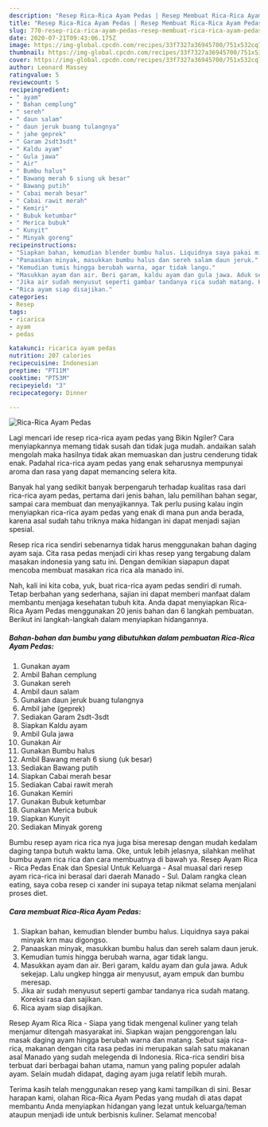```yaml
---
description: "Resep Rica-Rica Ayam Pedas | Resep Membuat Rica-Rica Ayam Pedas Yang Enak dan Simpel"
title: "Resep Rica-Rica Ayam Pedas | Resep Membuat Rica-Rica Ayam Pedas Yang Enak dan Simpel"
slug: 770-resep-rica-rica-ayam-pedas-resep-membuat-rica-rica-ayam-pedas-yang-enak-dan-simpel
date: 2020-07-21T09:43:06.175Z
image: https://img-global.cpcdn.com/recipes/33f7327a36945700/751x532cq70/rica-rica-ayam-pedas-foto-resep-utama.jpg
thumbnail: https://img-global.cpcdn.com/recipes/33f7327a36945700/751x532cq70/rica-rica-ayam-pedas-foto-resep-utama.jpg
cover: https://img-global.cpcdn.com/recipes/33f7327a36945700/751x532cq70/rica-rica-ayam-pedas-foto-resep-utama.jpg
author: Leonard Massey
ratingvalue: 5
reviewcount: 5
recipeingredient:
- " ayam"
- " Bahan cemplung"
- " sereh"
- " daun salam"
- " daun jeruk buang tulangnya"
- " jahe geprek"
- " Garam 2sdt3sdt"
- " Kaldu ayam"
- " Gula jawa"
- " Air"
- " Bumbu halus"
- " Bawang merah 6 siung uk besar"
- " Bawang putih"
- " Cabai merah besar"
- " Cabai rawit merah"
- " Kemiri"
- " Bubuk ketumbar"
- " Merica bubuk"
- " Kunyit"
- " Minyak goreng"
recipeinstructions:
- "Siapkan bahan, kemudian blender bumbu halus. Liquidnya saya pakai minyak krn mau digongso."
- "Panaaskan minyak, masukkan bumbu halus dan sereh salam daun jeruk."
- "Kemudian tumis hingga berubah warna, agar tidak langu."
- "Masukkan ayam dan air. Beri garam, kaldu ayam dan gula jawa. Aduk sekejap. Lalu ungkep hingga air menyusut, ayam empuk dan bumbu meresap."
- "Jika air sudah menyusut seperti gambar tandanya rica sudah matang. Koreksi rasa dan sajikan."
- "Rica ayam siap disajikan."
categories:
- Resep
tags:
- ricarica
- ayam
- pedas

katakunci: ricarica ayam pedas 
nutrition: 207 calories
recipecuisine: Indonesian
preptime: "PT11M"
cooktime: "PT53M"
recipeyield: "3"
recipecategory: Dinner

---
```



![Rica-Rica Ayam Pedas](https://img-global.cpcdn.com/recipes/33f7327a36945700/751x532cq70/rica-rica-ayam-pedas-foto-resep-utama.jpg)

Lagi mencari ide resep rica-rica ayam pedas yang Bikin Ngiler? Cara menyiapkannya memang tidak susah dan tidak juga mudah. andaikan salah mengolah maka hasilnya tidak akan memuaskan dan justru cenderung tidak enak. Padahal rica-rica ayam pedas yang enak seharusnya mempunyai aroma dan rasa yang dapat memancing selera kita.

Banyak hal yang sedikit banyak berpengaruh terhadap kualitas rasa dari rica-rica ayam pedas, pertama dari jenis bahan, lalu pemilihan bahan segar, sampai cara membuat dan menyajikannya. Tak perlu pusing kalau ingin menyiapkan rica-rica ayam pedas yang enak di mana pun anda berada, karena asal sudah tahu triknya maka hidangan ini dapat menjadi sajian spesial.

Resep rica rica sendiri sebenarnya tidak harus menggunakan bahan daging ayam saja. Cita rasa pedas menjadi ciri khas resep yang tergabung dalam masakan indonesia yang satu ini. Dengan demikian siapapun dapat mencoba membuat masakan rica rica ala manado ini.


Nah, kali ini kita coba, yuk, buat rica-rica ayam pedas sendiri di rumah. Tetap berbahan yang sederhana, sajian ini dapat memberi manfaat dalam membantu menjaga kesehatan tubuh kita. Anda dapat menyiapkan Rica-Rica Ayam Pedas menggunakan 20 jenis bahan dan 6 langkah pembuatan. Berikut ini langkah-langkah dalam menyiapkan hidangannya.

<!--inarticleads1-->

##### Bahan-bahan dan bumbu yang dibutuhkan dalam pembuatan Rica-Rica Ayam Pedas:

1. Gunakan  ayam
1. Ambil  Bahan cemplung
1. Gunakan  sereh
1. Ambil  daun salam
1. Gunakan  daun jeruk buang tulangnya
1. Ambil  jahe (geprek)
1. Sediakan  Garam 2sdt-3sdt
1. Siapkan  Kaldu ayam
1. Ambil  Gula jawa
1. Gunakan  Air
1. Gunakan  Bumbu halus
1. Ambil  Bawang merah 6 siung (uk besar)
1. Sediakan  Bawang putih
1. Siapkan  Cabai merah besar
1. Sediakan  Cabai rawit merah
1. Gunakan  Kemiri
1. Gunakan  Bubuk ketumbar
1. Gunakan  Merica bubuk
1. Siapkan  Kunyit
1. Sediakan  Minyak goreng


Bumbu resep ayam rica rica nya juga bisa meresap dengan mudah kedalam daging tanpa butuh waktu lama. Oke, untuk lebih jelasnya, silahkan melihat bumbu ayam rica rica dan cara membuatnya di bawah ya. Resep Ayam Rica - Rica Pedas Enak dan Spesial Untuk Keluarga - Asal muasal dari resep ayam rica-rica ini berasal dari daerah Manado - Sul. Dalam rangka clean eating, saya coba resep ci xander ini supaya tetap nikmat selama menjalani proses diet. 

<!--inarticleads2-->

##### Cara membuat Rica-Rica Ayam Pedas:

1. Siapkan bahan, kemudian blender bumbu halus. Liquidnya saya pakai minyak krn mau digongso.
1. Panaaskan minyak, masukkan bumbu halus dan sereh salam daun jeruk.
1. Kemudian tumis hingga berubah warna, agar tidak langu.
1. Masukkan ayam dan air. Beri garam, kaldu ayam dan gula jawa. Aduk sekejap. Lalu ungkep hingga air menyusut, ayam empuk dan bumbu meresap.
1. Jika air sudah menyusut seperti gambar tandanya rica sudah matang. Koreksi rasa dan sajikan.
1. Rica ayam siap disajikan.


Resep Ayam Rica Rica - Siapa yang tidak mengenal kuliner yang telah menjamur ditengah masyarakat ini. Siapkan wajan penggorengan lalu masak daging ayam hingga berubah warna dan matang. Sebut saja rica-rica, makanan dengan cita rasa pedas ini merupakan salah satu makanan asal Manado yang sudah melegenda di Indonesia. Rica-rica sendiri bisa terbuat dari berbagai bahan utama, namun yang paling populer adalah ayam. Selain mudah didapat, daging ayam juga relatif lebih murah. 

Terima kasih telah menggunakan resep yang kami tampilkan di sini. Besar harapan kami, olahan Rica-Rica Ayam Pedas yang mudah di atas dapat membantu Anda menyiapkan hidangan yang lezat untuk keluarga/teman ataupun menjadi ide untuk berbisnis kuliner. Selamat mencoba!
